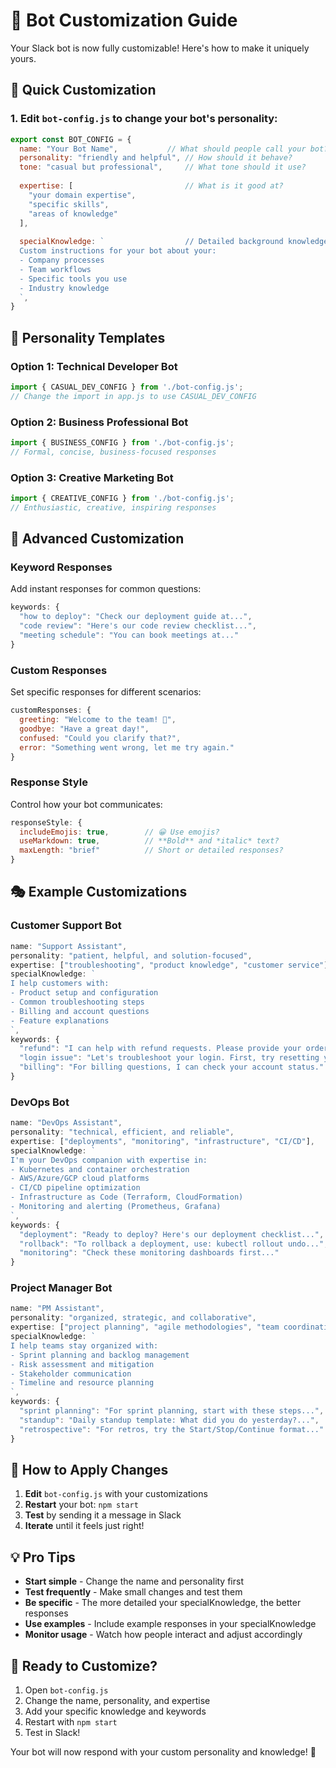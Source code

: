 # 🤖 Bot Customization Guide

Your Slack bot is now fully customizable! Here's how to make it uniquely yours.

## 🎯 Quick Customization

### 1. **Edit `bot-config.js`** to change your bot's personality:

```javascript
export const BOT_CONFIG = {
  name: "Your Bot Name",           // What should people call your bot?
  personality: "friendly and helpful", // How should it behave?
  tone: "casual but professional",     // What tone should it use?
  
  expertise: [                         // What is it good at?
    "your domain expertise",
    "specific skills",
    "areas of knowledge"
  ],
  
  specialKnowledge: `                  // Detailed background knowledge
  Custom instructions for your bot about your:
  - Company processes
  - Team workflows  
  - Specific tools you use
  - Industry knowledge
  `,
}
```

## 🎨 Personality Templates

### Option 1: Technical Developer Bot
```javascript
import { CASUAL_DEV_CONFIG } from './bot-config.js';
// Change the import in app.js to use CASUAL_DEV_CONFIG
```

### Option 2: Business Professional Bot  
```javascript
import { BUSINESS_CONFIG } from './bot-config.js';
// Formal, concise, business-focused responses
```

### Option 3: Creative Marketing Bot
```javascript
import { CREATIVE_CONFIG } from './bot-config.js';  
// Enthusiastic, creative, inspiring responses
```

## 🔧 Advanced Customization

### **Keyword Responses**
Add instant responses for common questions:
```javascript
keywords: {
  "how to deploy": "Check our deployment guide at...",
  "code review": "Here's our code review checklist...",
  "meeting schedule": "You can book meetings at..."
}
```

### **Custom Responses**
Set specific responses for different scenarios:
```javascript
customResponses: {
  greeting: "Welcome to the team! 🎉",
  goodbye: "Have a great day!",
  confused: "Could you clarify that?",
  error: "Something went wrong, let me try again."
}
```

### **Response Style**
Control how your bot communicates:
```javascript
responseStyle: {
  includeEmojis: true,        // 😀 Use emojis?
  useMarkdown: true,          // **Bold** and *italic* text?
  maxLength: "brief"          // Short or detailed responses?
}
```

## 🎭 Example Customizations

### **Customer Support Bot**
```javascript
name: "Support Assistant",
personality: "patient, helpful, and solution-focused",
expertise: ["troubleshooting", "product knowledge", "customer service"],
specialKnowledge: `
I help customers with:
- Product setup and configuration
- Common troubleshooting steps  
- Billing and account questions
- Feature explanations
`,
keywords: {
  "refund": "I can help with refund requests. Please provide your order number.",
  "login issue": "Let's troubleshoot your login. First, try resetting your password.",
  "billing": "For billing questions, I can check your account status."
}
```

### **DevOps Bot**
```javascript
name: "DevOps Assistant", 
personality: "technical, efficient, and reliable",
expertise: ["deployments", "monitoring", "infrastructure", "CI/CD"],
specialKnowledge: `
I'm your DevOps companion with expertise in:
- Kubernetes and container orchestration
- AWS/Azure/GCP cloud platforms
- CI/CD pipeline optimization
- Infrastructure as Code (Terraform, CloudFormation)
- Monitoring and alerting (Prometheus, Grafana)
`,
keywords: {
  "deployment": "Ready to deploy? Here's our deployment checklist...",
  "rollback": "To rollback a deployment, use: kubectl rollout undo...",
  "monitoring": "Check these monitoring dashboards first..."
}
```

### **Project Manager Bot**
```javascript
name: "PM Assistant",
personality: "organized, strategic, and collaborative", 
expertise: ["project planning", "agile methodologies", "team coordination"],
specialKnowledge: `
I help teams stay organized with:
- Sprint planning and backlog management
- Risk assessment and mitigation
- Stakeholder communication
- Timeline and resource planning
`,
keywords: {
  "sprint planning": "For sprint planning, start with these steps...",
  "standup": "Daily standup template: What did you do yesterday?...",
  "retrospective": "For retros, try the Start/Stop/Continue format..."
}
```

## 🚀 How to Apply Changes

1. **Edit** `bot-config.js` with your customizations
2. **Restart** your bot: `npm start`  
3. **Test** by sending it a message in Slack
4. **Iterate** until it feels just right!

## 💡 Pro Tips

- **Start simple** - Change the name and personality first
- **Test frequently** - Make small changes and test them
- **Be specific** - The more detailed your specialKnowledge, the better responses
- **Use examples** - Include example responses in your specialKnowledge
- **Monitor usage** - Watch how people interact and adjust accordingly

## 🎯 Ready to Customize?

1. Open `bot-config.js`
2. Change the name, personality, and expertise
3. Add your specific knowledge and keywords
4. Restart with `npm start`
5. Test in Slack!

Your bot will now respond with your custom personality and knowledge! 🚀
